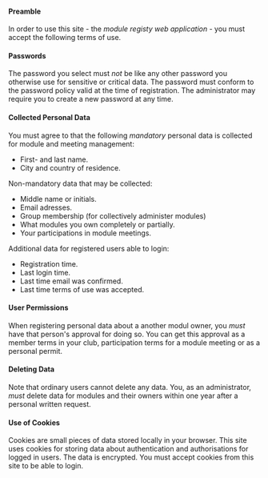 ﻿#### Preamble
In order to use this site - the *module registy web application* - you must accept the following terms of use.

#### Passwords
The password you select must *not* be like any other password you otherwise use for sensitive or critical data.
The password must conform to the password policy valid at the time of registration. 
The administrator may require you to create a new password at any time.

#### Collected Personal Data
You must agree to that the following *mandatory* personal data is collected for module and meeting management:
- First- and last name.
- City and country of residence.

Non-mandatory data that may be collected:
- Middle name or initials. 
- Email adresses.
- Group membership (for collectively administer modules)
- What modules you own completely or partially.
- Your participations in module meetings.

Additional data for registered users able to login:
- Registration time.
- Last login time.
- Last time email was confirmed.
- Last time terms of use was accepted.


#### User Permissions
When registering personal data about a another modul owner, you *must* have that person's approval for doing so. 
You can get this approval as a member terms in your club, participation terms for a module meeting or as a personal permit.

#### Deleting Data
Note that ordinary users cannot delete any data.
You, as an administrator, *must* delete data for modules and their owners within one year after a personal written request. 

#### Use of Cookies
Cookies are small pieces of data stored locally in your browser.
This site uses cookies for storing data about authentication and authorisations for logged in users.
The data is encrypted.
You must accept cookies from this site to be able to login.



